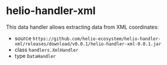 # helio-handler-xml
This data handler allows extracting data from XML
coordinates:
  * source `https://github.com/helio-ecosystem/helio-handler-xml/releases/download/v0.0.1/helio-handler-xml-0.0.1.jar` 
  * class `handlers.XmlHandler`
  * type `DataHandler` 

